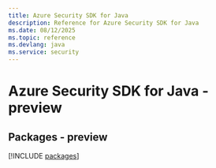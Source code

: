 ```yaml
---
title: Azure Security SDK for Java
description: Reference for Azure Security SDK for Java
ms.date: 08/12/2025
ms.topic: reference
ms.devlang: java
ms.service: security
---
```

# Azure Security SDK for Java - preview
## Packages - preview
[!INCLUDE [packages](security-index.md)]